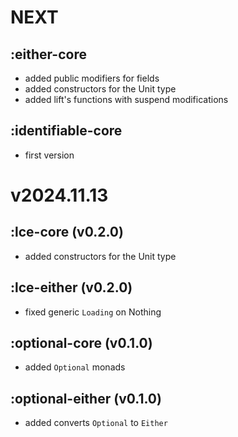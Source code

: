 # NEXT
## :either-core
- added public modifiers for fields
- added constructors for the Unit type
- added lift's functions with suspend modifications
## :identifiable-core
- first version

# v2024.11.13
## :lce-core (v0.2.0)
- added constructors for the Unit type
## :lce-either (v0.2.0)
- fixed generic `Loading` on Nothing
## :optional-core (v0.1.0)
- added `Optional` monads
## :optional-either (v0.1.0)
- added converts `Optional` to `Either`

